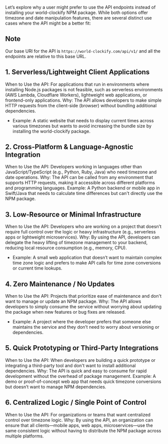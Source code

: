 Let’s explore why a user might prefer to use the API endpoints instead of installing your world-clockify NPM package. While both options offer timezone and date manipulation features, there are several distinct use cases where the API might be a better fit:

## Note

Our base URl for the API is `https://world-clockify.com/api/v1/` and all the endpoints are relative to this base URL.

## 1. Serverless/Lightweight Client Applications

When to Use the API: For applications that run in environments where installing Node.js packages is not feasible, such as serverless environments (AWS Lambda, Cloudflare Workers), lightweight web applications, or frontend-only applications.
Why: The API allows developers to make simple HTTP requests from the client-side (browser) without bundling additional dependencies.

- Example: A static website that needs to display current times across various timezones but wants to avoid increasing the bundle size by installing the world-clockify package.

## 2. Cross-Platform & Language-Agnostic Integration

When to Use the API: Developers working in languages other than JavaScript/TypeScript (e.g., Python, Ruby, Java) who need timezone and date operations.
Why: The API can be called from any environment that supports HTTP requests, making it accessible across different platforms and programming languages.
Example: A Python backend or mobile app in Swift/Java that needs to calculate time differences but can't directly use the NPM package.

## 3. Low-Resource or Minimal Infrastructure

When to Use the API: Developers who are working on a project that doesn’t require full control over the logic or heavy infrastructure (e.g., serverless apps or lightweight microservices).
Why: By using the API, developers can delegate the heavy lifting of timezone management to your backend, reducing local resource consumption (e.g., memory, CPU).

- Example: A small web application that doesn’t want to maintain complex time zone logic and prefers to make API calls for time zone conversions or current time lookups.

## 4. Zero Maintenance / No Updates

When to Use the API: Projects that prioritize ease of maintenance and don't want to manage or update an NPM package.
Why: The API allows developers to simply consume the service without worrying about updating the package when new features or bug fixes are released.

- Example: A project where the developer prefers that someone else maintains the service and they don’t need to worry about versioning or dependencies.

## 5. Quick Prototyping or Third-Party Integrations

When to Use the API: When developers are building a quick prototype or integrating a third-party tool and don't want to install additional dependencies.
Why: The API is quick and easy to consume for rapid development without the overhead of package management.
Example: A demo or proof-of-concept web app that needs quick timezone conversions but doesn’t want to manage NPM dependencies.

## 6. Centralized Logic / Single Point of Control

When to Use the API: For organizations or teams that want centralized control over timezone logic.
Why: By using the API, an organization can ensure that all clients—mobile apps, web apps, microservices—use the same consistent logic without having to distribute the NPM package across multiple platforms.
